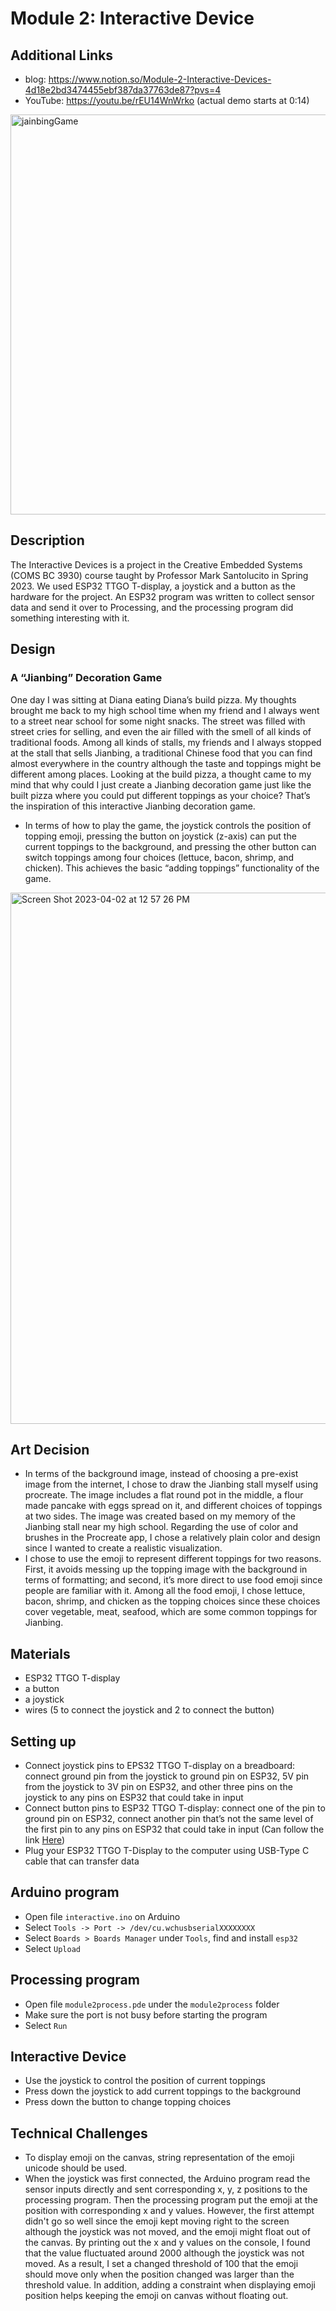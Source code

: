 # Module 2: Interactive Device
## Additional Links
- blog: https://www.notion.so/Module-2-Interactive-Devices-4d18e2bd3474455ebf387da37763de87?pvs=4
- YouTube: https://youtu.be/rEU14WnWrko (actual demo starts at 0:14)

<img width="640" alt="jainbingGame" src="https://user-images.githubusercontent.com/104162702/229369711-23e76a26-c070-4634-9b28-3fc7d6caea02.png">


## Description
The Interactive Devices is a project in the Creative Embedded Systems (COMS BC 3930) course taught by Professor Mark Santolucito in Spring 2023. We used ESP32 TTGO T-display, a joystick and a button as the hardware for the project. An ESP32 program was written to collect sensor data and send it over to Processing, and the processing program did something interesting with it.

## Design 
### A “Jianbing” Decoration Game

One day I was sitting at Diana eating Diana’s build pizza. My thoughts brought me back to my high school time when my friend and I always went to a street near school for some night snacks. The street was filled with street cries for selling, and even the air filled with the smell of all kinds of traditional foods. Among all kinds of stalls, my friends and I always stopped at the stall that sells Jianbing, a traditional Chinese food that you can find almost everywhere in the country although the taste and toppings might be different among places. Looking at the build pizza, a thought came to my mind that why could I just create a Jianbing decoration game just like the built pizza where you could put different toppings as your choice? That’s the inspiration of this interactive Jianbing decoration game. 

- In terms of how to play the game, the joystick controls the position of topping emoji, pressing the button on joystick (z-axis) can put the current toppings to the background, and pressing the other button can switch toppings among four choices (lettuce, bacon, shrimp, and chicken). This achieves the basic “adding toppings” functionality of the game.

<img width="850" alt="Screen Shot 2023-04-02 at 12 57 26 PM" src="https://user-images.githubusercontent.com/104162702/229369732-ad57a2f5-aeb1-465a-9a5c-ba0516ca937a.png">

## Art Decision
- In terms of the background image, instead of choosing a pre-exist image from the internet, I chose to draw the Jianbing stall myself using procreate. The image includes a flat round pot in the middle, a flour made pancake with eggs spread on it, and different choices of toppings at two sides. The image was created based on my memory of the Jianbing stall near my high school. Regarding the use of color and brushes in the Procreate app, I chose a relatively plain color and design since I wanted to create a realistic visualization.
- I chose to use the emoji to represent different toppings for two reasons. First, it avoids messing up the topping image with the background in terms of formatting; and second, it’s more direct to use food emoji since people are familiar with it. Among all the food emoji, I chose lettuce, bacon, shrimp, and chicken as the topping choices since these choices cover vegetable, meat, seafood, which are some common toppings for Jianbing. 

## Materials
- ESP32 TTGO T-display 
- a button
- a joystick 
- wires (5 to connect the joystick and 2 to connect the button)

## Setting up
- Connect joystick pins to EPS32 TTGO T-display on a breadboard: connect ground pin from the joystick to ground pin on ESP32, 5V pin from the joystick to 3V pin on ESP32, and other three pins on the joystick to any pins on ESP32 that could take in input
- Connect button pins to ESP32 TTGO T-display: connect one of the pin to ground pin on ESP32, connect another pin that’s not the same level of the first pin to any pins on ESP32 that could take in input (Can follow the link [Here](https://docs.arduino.cc/built-in-examples/digital/Button))
- Plug your ESP32 TTGO T-Display to the computer using USB-Type C cable that can transfer data

## Arduino program 
- Open file `interactive.ino` on Arduino
- Select `Tools -> Port -> /dev/cu.wchusbserialXXXXXXXX`
- Select `Boards > Boards Manager` under `Tools`, find and install `esp32`
- Select `Upload`

## Processing program 
- Open file `module2process.pde` under the `module2process` folder
- Make sure the port is not busy before starting the program 
- Select `Run`

## Interactive Device
- Use the joystick to control the position of current toppings
- Press down the joystick to add current toppings to the background
- Press down the button to change topping choices 

## Technical Challenges 
- To display emoji on the canvas, string representation of the emoji unicode should be used.
- When the joystick was first connected, the Arduino program read the sensor inputs directly and sent corresponding x, y, z positions to the processing program. Then the processing program put the emoji at the position with corresponding x and y values. However, the first attempt didn't go so well since the emoji kept moving right to the screen although the joystick was not moved, and the emoji might float out of the canvas. By printing out the x and y values on the console, I found that the value fluctuated around 2000 although the joystick was not moved. As a result, I set a changed threshold of 100 that the emoji should move only when the position changed was larger than the threshold value. In addition, adding a constraint when displaying emoji position helps keeping the emoji on canvas without floating out.
